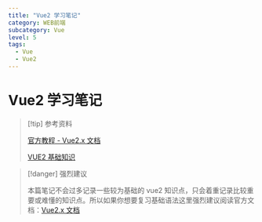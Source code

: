 ```yaml
---
title: "Vue2 学习笔记"
category: WEB前端
subcategory: Vue
level: 5
tags:
  - Vue
  - Vue2
---
```


# Vue2 学习笔记

> [!tip] 参考资料
> 
> [官方教程 - Vue2.x 文档](https://v2.cn.vuejs.org/v2/guide/)
>
> [VUE2 基础知识](https://juejin.cn/post/7504871513000787983)

> [!danger] 强烈建议
>
> 本篇笔记不会过多记录一些较为基础的 vue2 知识点，只会着重记录比较重要或难懂的知识点。所以如果你想要复习基础语法这里强烈建议阅读官方文档：[Vue2.x 文档](https://v2.cn.vuejs.org/v2/guide/)